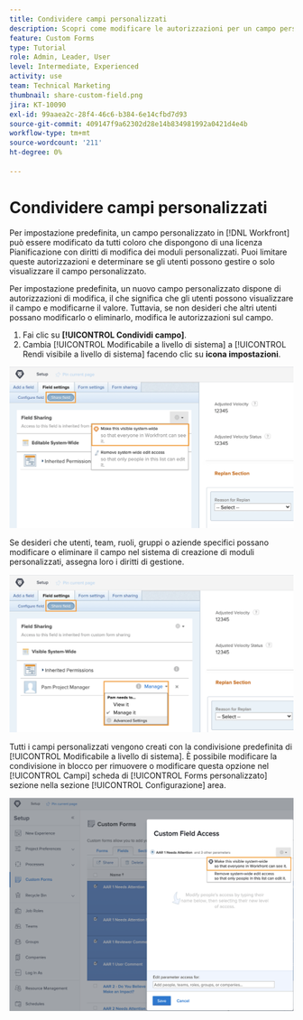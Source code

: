 ```yaml
---
title: Condividere campi personalizzati
description: Scopri come modificare le autorizzazioni per un campo personalizzato per determinare se gli utenti possono gestire o solo visualizzare il campo personalizzato.
feature: Custom Forms
type: Tutorial
role: Admin, Leader, User
level: Intermediate, Experienced
activity: use
team: Technical Marketing
thumbnail: share-custom-field.png
jira: KT-10090
exl-id: 99aaea2c-28f4-46c6-b384-6e14cfbd7d93
source-git-commit: 409147f9a62302d28e14b834981992a0421d4e4b
workflow-type: tm+mt
source-wordcount: '211'
ht-degree: 0%

---
```


# Condividere campi personalizzati

Per impostazione predefinita, un campo personalizzato in [!DNL Workfront] può essere modificato da tutti coloro che dispongono di una licenza Pianificazione con diritti di modifica dei moduli personalizzati. Puoi limitare queste autorizzazioni e determinare se gli utenti possono gestire o solo visualizzare il campo personalizzato.

Per impostazione predefinita, un nuovo campo personalizzato dispone di autorizzazioni di modifica, il che significa che gli utenti possono visualizzare il campo e modificarne il valore. Tuttavia, se non desideri che altri utenti possano modificarlo o eliminarlo, modifica le autorizzazioni sul campo.

1. Fai clic su **[!UICONTROL Condividi campo]**.
1. Cambia [!UICONTROL Modificabile a livello di sistema] a [!UICONTROL Rendi visibile a livello di sistema] facendo clic su **icona impostazioni**.

![[!UICONTROL Rendi visibile a livello di sistema] opzione in [!UICONTROL Condividi campo] scheda secondaria](assets/custom-forms-field-sharing-1.png)

Se desideri che utenti, team, ruoli, gruppi o aziende specifici possano modificare o eliminare il campo nel sistema di creazione di moduli personalizzati, assegna loro i diritti di gestione.

![[!UICONTROL Condividi campo] scheda secondaria in [!UICONTROL Impostazioni campo] scheda nel sistema di creazione di moduli personalizzati](assets/custom-forms-field-sharing-2.png)

Tutti i campi personalizzati vengono creati con la condivisione predefinita di [!UICONTROL Modificabile a livello di sistema]. È possibile modificare la condivisione in blocco per rimuovere o modificare questa opzione nel [!UICONTROL Campi] scheda di [!UICONTROL Forms personalizzato] sezione nella sezione [!UICONTROL Configurazione] area.

![[!UICONTROL Accesso al campo personalizzato] finestra](assets/custom-forms-field-sharing-3.png)
